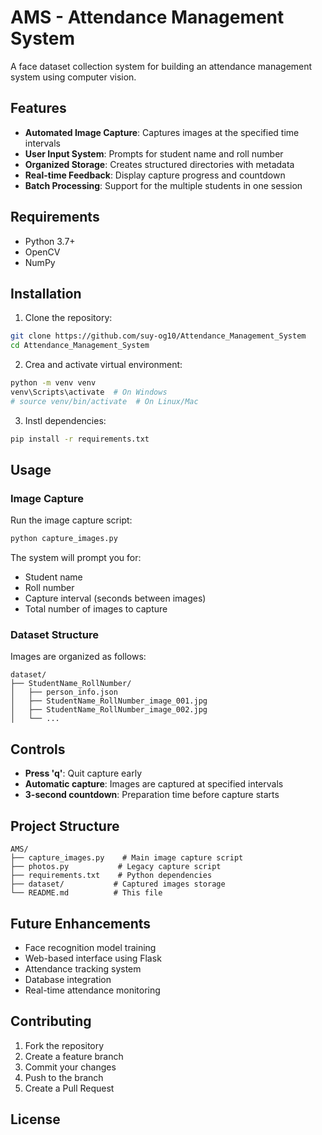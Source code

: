 # AMS - Attendance Management System

A face dataset collection system for building an attendance management system using computer vision.

## Features

- **Automated Image Capture**: Captures images at the specified time intervals
- **User Input System**: Prompts for student name and roll number
- **Organized Storage**: Creates structured directories with metadata
- **Real-time Feedback**: Display capture progress and countdown
- **Batch Processing**: Support for  the multiple students in one session

## Requirements

- Python 3.7+
- OpenCV
- NumPy

## Installation

1. Clone the repository:
```bash
git clone https://github.com/suy-og10/Attendance_Management_System
cd Attendance_Management_System
```

2. Crea and activate virtual environment:
```bash
python -m venv venv
venv\Scripts\activate  # On Windows
# source venv/bin/activate  # On Linux/Mac
```

3. Instl dependencies:
```bash
pip install -r requirements.txt
```

## Usage

### Image Capture

Run the image capture script:
```bash
python capture_images.py
```

The system will prompt you for:
- Student name
- Roll number
- Capture interval (seconds between images)
- Total number of images to capture

### Dataset Structure

Images are organized as follows:
```
dataset/
├── StudentName_RollNumber/
│   ├── person_info.json
│   ├── StudentName_RollNumber_image_001.jpg
│   ├── StudentName_RollNumber_image_002.jpg
│   └── ...
```

## Controls

- **Press 'q'**: Quit capture early
- **Automatic capture**: Images are captured at specified intervals
- **3-second countdown**: Preparation time before capture starts

## Project Structure

```
AMS/
├── capture_images.py    # Main image capture script
├── photos.py           # Legacy capture script
├── requirements.txt    # Python dependencies
├── dataset/           # Captured images storage
└── README.md          # This file
```

## Future Enhancements

- Face recognition model training
- Web-based interface using Flask
- Attendance tracking system
- Database integration
- Real-time attendance monitoring

## Contributing

1. Fork the repository
2. Create a feature branch
3. Commit your changes
4. Push to the branch
5. Create a Pull Request

## License

